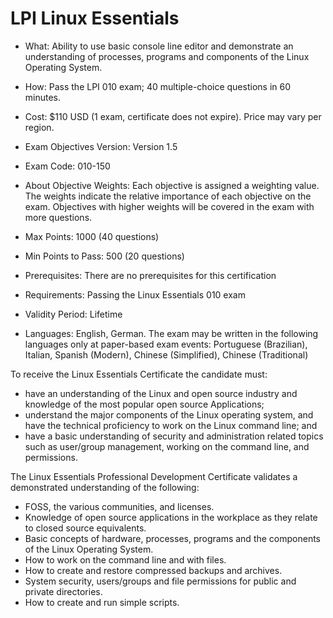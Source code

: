 # LPI Linux Essentials

- What: Ability to use basic console line editor and demonstrate an understanding of processes, programs and components of the Linux Operating System.
- How: Pass the LPI 010 exam; 40 multiple-choice questions in 60 minutes.
- Cost: $110 USD (1 exam, certificate does not expire). Price may vary per region.

- Exam Objectives Version: Version 1.5
- Exam Code: 010-150
- About Objective Weights: Each objective is assigned a weighting value. The weights indicate the relative importance of each objective on the exam. Objectives with higher weights will be covered in the exam with more questions.
- Max Points: 1000 (40 questions)
- Min Points to Pass: 500 (20 questions)
- Prerequisites: There are no prerequisites for this certification
- Requirements: Passing the Linux Essentials 010 exam
- Validity Period: Lifetime
- Languages: English, German. The exam may be written in the following languages only at paper-based exam events: Portuguese (Brazilian), Italian, Spanish (Modern), Chinese (Simplified), Chinese (Traditional)

To receive the Linux Essentials Certificate the candidate must:

- have an understanding of the Linux and open source industry and knowledge of the most popular open source Applications;
- understand the major components of the Linux operating system, and have the technical proficiency to work on the Linux command line; and
- have a basic understanding of security and administration related topics such as user/group management, working on the command line, and permissions.

The Linux Essentials Professional Development Certificate validates a demonstrated understanding of the following:

- FOSS, the various communities, and licenses.
- Knowledge of open source applications in the workplace as they relate to closed source equivalents.
- Basic concepts of hardware, processes, programs and the components of the Linux Operating System.
- How to work on the command line and with files.
- How to create and restore compressed backups and archives.
- System security, users/groups and file permissions for public and private directories.
- How to create and run simple scripts.
